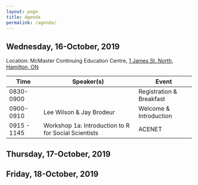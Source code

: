 ```yaml
---
layout: page
title: Agenda
permalink: /agenda/
---
```




## Wednesday, 16-October, 2019
Location: McMaster Continuing Education Centre, [1 James St. North, Hamilton, ON](https://goo.gl/maps/5kK3S6DEB4SJ8SYV8)

<table>
	<thead>
		<tr>
			<th>Time</th>
			<th>Speaker(s)</th>
			<th>Event</th>
		</tr>
	</thead>
	<tbody>
		<tr>
			<td>0830-0900</td>
			<td></td>
			<td>Registration & Breakfast</td>
		</tr>
		<tr>
			<td>0900-0910</td>
      <td>Lee Wilson &amp Jay Brodeur</td>
      <td>Welcome &amp Introduction</td>
      </tr>
    <td>0915 - 1145</td>
    <td>Workshop 1a: Introduction to R for Social Scientists</td>
    <td>ACENET</td>
    </tr>
    
  </tbody>
</table>
    
## Thursday, 17-October, 2019

## Friday, 18-October, 2019

<!--   
      <td><a href="../speakers#Brodeur">Jason Brodeur</a> &amp <a href="../speakers#Homuth">Christine Homuth</a>, McMaster University</td>
			<td><a href="../abstracts#workshop1">Hackfest</a></td>
		</tr>
		<tr>
			<td>1130-1200</td>
			<td>Audrie Schell &amp Julie Niven</td>
			<td>Tour of McMaster University Library Preservation Lab</td>
		</tr>
		<tr>
			<td>1330-1600</td>
			<td><a href="../speakers#Brodeur">Jason Brodeur</a> &amp <a href="../speakers#Homuth">Christine Homuth</a>, McMaster University</td>
			<td><a href="../abstracts#workshop1">Hackfest</a></td>
		</tr>
		<tr>
			<td>1800</td>
			<td>–</td>
			<td>Icebreaker: <a href="https://www.phoenixmcmaster.com/">The Phoenix CraftHouse &amp; Grill, McMaster University</a></td>
		</tr>
	</tbody>
</table>
-->
